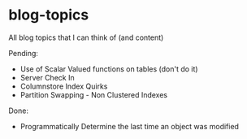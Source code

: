 blog-topics
===========

All blog topics that I can think of (and content)

Pending:
 - Use of Scalar Valued functions on tables (don't do it)
 - Server Check In
 - Columnstore Index Quirks
 - Partition Swapping - Non Clustered Indexes

Done:
 - Programmatically Determine the last time an object was modified